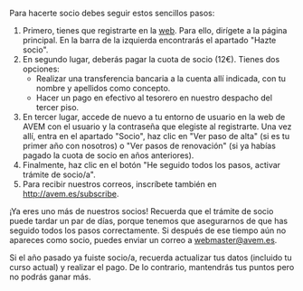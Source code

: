 Para hacerte socio debes seguir estos sencillos pasos:

1. Primero, tienes que registrarte en la [web](http://avem.es). Para ello, dirígete a la página principal. En la barra de la izquierda encontrarás el apartado "Hazte socio".
2. En segundo lugar, deberás pagar la cuota de socio (12€). Tienes dos opciones:
	* Realizar una transferencia bancaria a la cuenta allí indicada, con tu nombre y apellidos como concepto.
	* Hacer un pago en efectivo al tesorero en nuestro despacho del tercer piso.
3. En tercer lugar, accede de nuevo a tu entorno de usuario en la web de AVEM con el usuario y la contraseña que elegiste al registrarte. Una vez allí, entra en el apartado "Socio", haz clic en "Ver paso de alta" (si es tu primer año con nosotros) o "Ver pasos de renovación" (si ya habías pagado la cuota de socio en años anteriores).
4. Finalmente, haz clic en el botón "He seguido todos los pasos, activar trámite de socio/a".
5. Para recibir nuestros correos, inscríbete también en <http://avem.es/subscribe>.

¡Ya eres uno más de nuestros socios! Recuerda que el trámite de socio puede tardar un par de días, porque tenemos que asegurarnos de que has seguido todos los pasos correctamente. Si después de ese tiempo aún no apareces como socio, puedes enviar un correo a [webmaster@avem.es](mailto:webmaster@avem.es).

Si el año pasado ya fuiste socio/a, recuerda actualizar tus datos (incluido tu curso actual) y realizar el pago. De lo contrario, mantendrás tus puntos pero no podrás ganar más.
